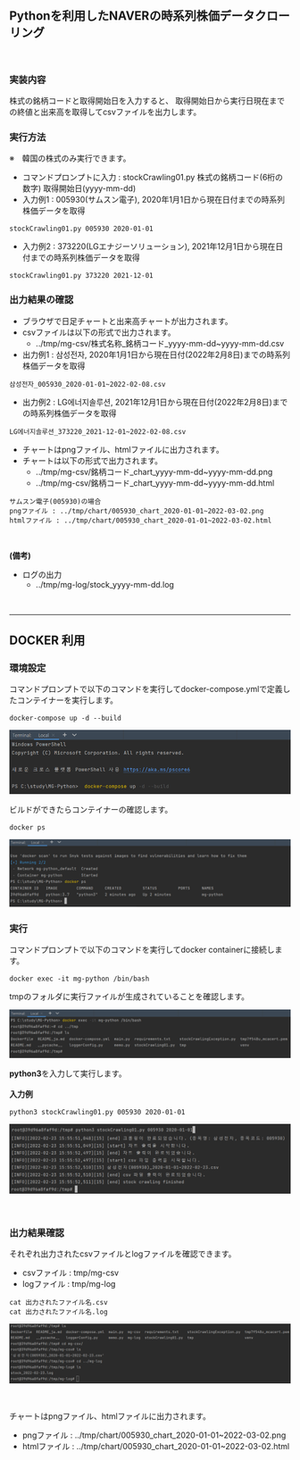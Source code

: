 ## Pythonを利用したNAVERの時系列株価データクローリング

<br>

### 実装内容
株式の銘柄コードと取得開始日を入力すると、
取得開始日から実行日現在までの終値と出来高を取得してcsvファイルを出力します。

### 実行方法 
※　韓国の株式のみ実行できます。
* コマンドプロンプトに入力 : stockCrawling01.py 株式の銘柄コード(6桁の数字) 取得開始日(yyyy-mm-dd)
* 入力例1 : 005930(サムスン電子), 2020年1月1日から現在日付までの時系列株価データを取得
```
stockCrawling01.py 005930 2020-01-01
```
* 入力例2 : 373220(LGエナジーソリューション), 2021年12月1日から現在日付までの時系列株価データを取得
```
stockCrawling01.py 373220 2021-12-01
```

### 出力結果の確認
* ブラウザで日足チャートと出来高チャートが出力されます。
* csvファイルは以下の形式で出力されます。
  * ../tmp/mg-csv/株式名称_銘柄コード_yyyy-mm-dd~yyyy-mm-dd.csv
* 出力例1 : 삼성전자, 2020年1月1日から現在日付(2022年2月8日)までの時系列株価データを取得
```
삼성전자_005930_2020-01-01~2022-02-08.csv
```
* 出力例2 : LG에너지솔루션, 2021年12月1日から現在日付(2022年2月8日)までの時系列株価データを取得
```
LG에너지솔루션_373220_2021-12-01~2022-02-08.csv
```
* チャートはpngファイル、htmlファイルに出力されます。 
* チャートは以下の形式で出力されます。
  * ../tmp/mg-csv/銘柄コード_chart_yyyy-mm-dd~yyyy-mm-dd.png
  * ../tmp/mg-csv/銘柄コード_chart_yyyy-mm-dd~yyyy-mm-dd.html
```
サムスン電子(005930)の場合
pngファイル : ../tmp/chart/005930_chart_2020-01-01~2022-03-02.png
htmlファイル : ../tmp/chart/005930_chart_2020-01-01~2022-03-02.html
```
<br>

**(備考)**
* ログの出力
  * ../tmp/mg-log/stock_yyyy-mm-dd.log

<br/>

<hr>

## DOCKER 利用

### 環境設定
コマンドプロンプトで以下のコマンドを実行してdocker-compose.ymlで定義したコンテイナーを実行します。

```
docker-compose up -d --build
```
![ex_screenshot](./img/01.png)

ビルドができたらコンテイナーの確認します。

```
docker ps
```
![ex_screenshot](./img/02.png)

### 実行
コマンドプロンプトで以下のコマンドを実行してdocker containerに接続します。
```
docker exec -it mg-python /bin/bash
```
tmpのフォルダに実行ファイルが生成されていることを確認します。

![ex_screenshot](./img/03.png)

**python3**を入力して実行します。
<br/><br/>
**入力例**
```
python3 stockCrawling01.py 005930 2020-01-01
```
![ex_screenshot](./img/04.png)

<br/>

### 出力結果確認

それぞれ出力されたcsvファイルとlogファイルを確認できます。
<br/>

* csvファイル : tmp/mg-csv
* logファイル : tmp/mg-log

```
cat 出力されたファイル名.csv
cat 出力されたファイル名.log
```
![ex_screenshot](./img/05.png)

<br/>

チャートはpngファイル、htmlファイルに出力されます。 

* pngファイル : ../tmp/chart/005930_chart_2020-01-01~2022-03-02.png
* htmlファイル : ../tmp/chart/005930_chart_2020-01-01~2022-03-02.html
